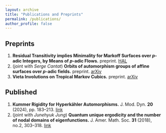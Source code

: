 ```yaml
---
layout: archive
title: "Publications and Preprints"
permalink: /publications/
author_profile: false
---
```


## Preprints

 1. **Residual Transitivity implies Minimality for Markoff Surfaces over $p$-adic Integers, by Means of $p$-adic Flows.** preprint. [HAL](https://hal.science/hal-04966596)
 1. (joint with *Serge Cantat*) **Orbits of automorphism groups of affine surfaces over $p$-adic fields.** preprint. [arXiv](https://arxiv.org/abs/2410.08579)
 1. **Vieta Involutions on Tropical Markov Cubics.** preprint. [arXiv](https://arxiv.org/abs/2306.11357)

## Published

 1. **Kummer Rigidity for Hyperkähler Automorphisms.** J. Mod. Dyn. **20** (2024), pp. 183–213. [link](https://doi.org/10.3934/jmd.2024005)
 1. (joint with *Junehyuk Jung*) **Quantum unique ergodicity and the number of nodal domains of eigenfunctions.** J. Amer. Math. Soc. **31** (2018), no.2, 303–318. [link](https://doi.org/10.1090/jams/883)
